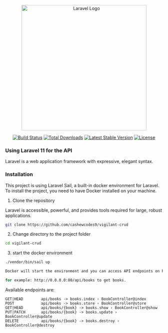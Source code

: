 <p align="center"><a href="https://laravel.com" target="_blank"><img src="https://raw.githubusercontent.com/laravel/art/master/logo-lockup/5%20SVG/2%20CMYK/1%20Full%20Color/laravel-logolockup-cmyk-red.svg" width="400" alt="Laravel Logo"></a></p>

<p align="center">
<a href="https://github.com/laravel/framework/actions"><img src="https://github.com/laravel/framework/workflows/tests/badge.svg" alt="Build Status"></a>
<a href="https://packagist.org/packages/laravel/framework"><img src="https://img.shields.io/packagist/dt/laravel/framework" alt="Total Downloads"></a>
<a href="https://packagist.org/packages/laravel/framework"><img src="https://img.shields.io/packagist/v/laravel/framework" alt="Latest Stable Version"></a>
<a href="https://packagist.org/packages/laravel/framework"><img src="https://img.shields.io/packagist/l/laravel/framework" alt="License"></a>
</p>

### Using Laravel 11 for the API

Laravel is a web application framework with expressive, elegant syntax. 

### Installation
This project is using Laravel Sail, a built-in docker environment for Laravel. To install the project, you need to have Docker installed on your machine.

1. Clone the repository

Laravel is accessible, powerful, and provides tools required for large, robust applications.

```bash
git clone https://github.com/cashewcodes9/vigilant-crud
```

2. Change directory to the project folder

```bash 
cd vigilant-crud
```
3. start the docker environment

```bash
./vendor/bin/sail up 

Docker will start the environment and you can access API endpoints on http://0.0.0.0:80/api

for example: http://0.0.0.0:80/api/books to get books.
```
Available endpoints are:
````
GET|HEAD        api/books -> books.index › BookController@index
POST            api/books -> books.store › BookController@store
GET|HEAD        api/books/{book} -> books.show › BookController@show
PUT|PATCH       api/books/{book} -> books.update › BookController@update
DELETE          api/books/{book} -> books.destroy › BookController@destroy
````

